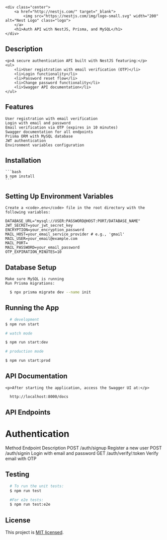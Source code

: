     <div class="center">
        <a href="http://nestjs.com/" target="_blank">
            <img src="https://nestjs.com/img/logo-small.svg" width="200" alt="Nest Logo" class="logo">
        </a>
        <h1>Auth API with NestJS, Prisma, and MySQL</h1>
    </div>

## Description

    <p>A secure authentication API built with NestJS featuring:</p>
    <ul>
        <li>User registration with email verification (OTP)</li>
        <li>Login functionality</li>
        <li>Password reset flow</li>
        <li>Change password functionality</li>
        <li>Swagger API documentation</li>
    </ul>

## Features

    User registration with email verification
    Login with email and password
    Email verification via OTP (expires in 10 minutes)
    Swagger documentation for all endpoints
    Prisma ORM with MySQL database
    JWT authentication
    Environment variables configuration

## Installation

    ```bash
    $ npm install
    ```

## Setting Up Environment Variables

    Create a <code>.env</code> file in the root directory with the following variables:

    DATABASE_URL="mysql://USER:PASSWORD@HOST:PORT/DATABASE_NAME"
    JWT_SECRET=your_jwt_secret_key
    ENCRYPTION=your_encryption_password
    MAIL_HOST=your_email_service_provider # e.g., 'gmail'
    MAIL_USER=your_email@example.com
    MAIL_PORT=
    MAIL_PASSWORD=your_email_password
    OTP_EXPIRATION_MINUTES=10

## Database Setup

    Make sure MySQL is running
    Run Prisma migrations:

```bash
  $ npx prisma migrate dev --name init
```

## Running the App

```bash
  # development
$ npm run start

# watch mode

$ npm run start:dev

# production mode

$ npm run start:prod
```

## API Documentation

    <p>After starting the application, access the Swagger UI at:</p>

```bash
  http://localhost:8000/docs

```

## API Endpoints

# Authentication

Method Endpoint Description
POST /auth/signup Register a new user
POST /auth/signin Login with email and password
GET /auth/verify/:token Verify email with OTP

## Testing

```bash
  # To run the unit tests:
  $ npm run test

  #For e2e tests:
  $ npm run test:e2e
```

## License

This project is [MIT licensed](LICENSE).
